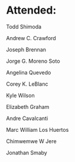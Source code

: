# Attended:

Todd Shimoda

Andrew C. Crawford

Joseph Brennan

Jorge G. Moreno Soto

Angelina Quevedo

Corey K. LeBlanc

Kyle Wilson

Elizabeth Graham

Andre Cavalcanti

Marc William Los Huertos

Chimwemwe W Jere

Jonathan Smaby

